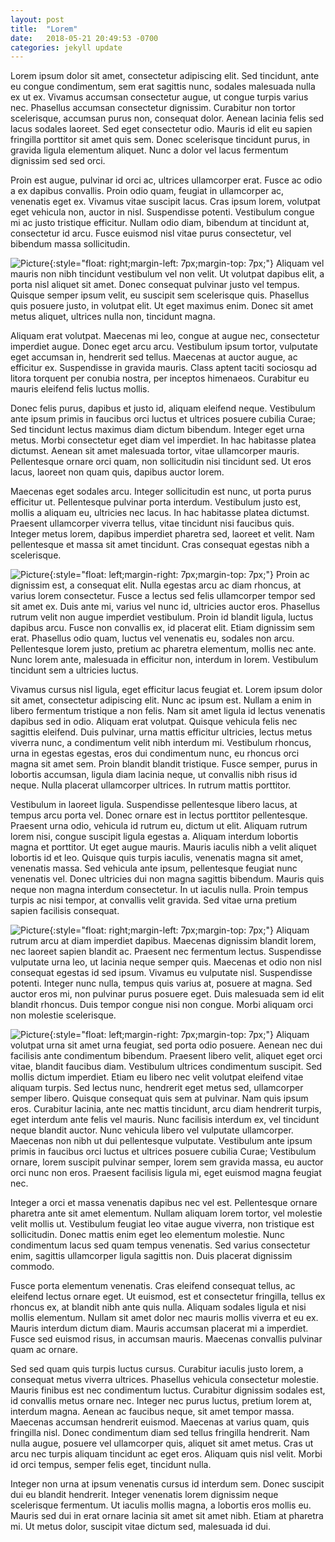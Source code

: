 ```yaml
---
layout: post
title:  "Lorem"
date:   2018-05-21 20:49:53 -0700
categories: jekyll update
---
```

Lorem ipsum dolor sit amet, consectetur adipiscing elit. Sed tincidunt, ante eu congue condimentum, sem erat sagittis nunc, sodales malesuada nulla ex ut ex. Vivamus accumsan consectetur augue, ut congue turpis varius nec. Phasellus accumsan consectetur dignissim. Curabitur non tortor scelerisque, accumsan purus non, consequat dolor. Aenean lacinia felis sed lacus sodales laoreet. Sed eget consectetur odio. Mauris id elit eu sapien fringilla porttitor sit amet quis sem. Donec scelerisque tincidunt purus, in gravida ligula elementum aliquet. Nunc a dolor vel lacus fermentum dignissim sed sed orci.

Proin est augue, pulvinar id orci ac, ultrices ullamcorper erat. Fusce ac odio a ex dapibus convallis. Proin odio quam, feugiat in ullamcorper ac, venenatis eget ex. Vivamus vitae suscipit lacus. Cras ipsum lorem, volutpat eget vehicula non, auctor in nisl. Suspendisse potenti. Vestibulum congue mi ac justo tristique efficitur. Nullam odio diam, bibendum at tincidunt at, consectetur id arcu. Fusce euismod nisl vitae purus consectetur, vel bibendum massa sollicitudin.

![Picture](https://source.unsplash.com/random/600x300?pharma){:style="float: right;margin-left: 7px;margin-top: 7px;"}
Aliquam vel mauris non nibh tincidunt vestibulum vel non velit. Ut volutpat dapibus elit, a porta nisl aliquet sit amet. Donec consequat pulvinar justo vel tempus. Quisque semper ipsum velit, eu suscipit sem scelerisque quis. Phasellus quis posuere justo, in volutpat elit. Ut eget maximus enim. Donec sit amet metus aliquet, ultrices nulla non, tincidunt magna.

Aliquam erat volutpat. Maecenas mi leo, congue at augue nec, consectetur imperdiet augue. Donec eget arcu arcu. Vestibulum ipsum tortor, vulputate eget accumsan in, hendrerit sed tellus. Maecenas at auctor augue, ac efficitur ex. Suspendisse in gravida mauris. Class aptent taciti sociosqu ad litora torquent per conubia nostra, per inceptos himenaeos. Curabitur eu mauris eleifend felis luctus mollis.

Donec felis purus, dapibus et justo id, aliquam eleifend neque. Vestibulum ante ipsum primis in faucibus orci luctus et ultrices posuere cubilia Curae; Sed tincidunt lectus maximus diam dictum bibendum. Integer eget urna metus. Morbi consectetur eget diam vel imperdiet. In hac habitasse platea dictumst. Aenean sit amet malesuada tortor, vitae ullamcorper mauris. Pellentesque ornare orci quam, non sollicitudin nisi tincidunt sed. Ut eros lacus, laoreet non quam quis, dapibus auctor lorem.

Maecenas eget sodales arcu. Integer sollicitudin est nunc, ut porta purus efficitur ut. Pellentesque pulvinar porta interdum. Vestibulum justo est, mollis a aliquam eu, ultricies nec lacus. In hac habitasse platea dictumst. Praesent ullamcorper viverra tellus, vitae tincidunt nisi faucibus quis. Integer metus lorem, dapibus imperdiet pharetra sed, laoreet et velit. Nam pellentesque et massa sit amet tincidunt. Cras consequat egestas nibh a scelerisque.

![Picture](https://source.unsplash.com/random/200x300?erica){:style="float: left;margin-right: 7px;margin-top: 7px;"}
Proin ac dignissim est, a consequat elit. Nulla egestas arcu ac diam rhoncus, at varius lorem consectetur. Fusce a lectus sed felis ullamcorper tempor sed sit amet ex. Duis ante mi, varius vel nunc id, ultricies auctor eros. Phasellus rutrum velit non augue imperdiet vestibulum. Proin id blandit ligula, luctus dapibus arcu. Fusce non convallis ex, id placerat elit. Etiam dignissim sem erat. Phasellus odio quam, luctus vel venenatis eu, sodales non arcu. Pellentesque lorem justo, pretium ac pharetra elementum, mollis nec ante. Nunc lorem ante, malesuada in efficitur non, interdum in lorem. Vestibulum tincidunt sem a ultricies luctus.

Vivamus cursus nisl ligula, eget efficitur lacus feugiat et. Lorem ipsum dolor sit amet, consectetur adipiscing elit. Nunc ac ipsum est. Nullam a enim in libero fermentum tristique a non felis. Nam sit amet ligula id lectus venenatis dapibus sed in odio. Aliquam erat volutpat. Quisque vehicula felis nec sagittis eleifend. Duis pulvinar, urna mattis efficitur ultricies, lectus metus viverra nunc, a condimentum velit nibh interdum mi. Vestibulum rhoncus, urna in egestas egestas, eros dui condimentum nunc, eu rhoncus orci magna sit amet sem. Proin blandit blandit tristique. Fusce semper, purus in lobortis accumsan, ligula diam lacinia neque, ut convallis nibh risus id neque. Nulla placerat ullamcorper ultrices. In rutrum mattis porttitor.

Vestibulum in laoreet ligula. Suspendisse pellentesque libero lacus, at tempus arcu porta vel. Donec ornare est in lectus porttitor pellentesque. Praesent urna odio, vehicula id rutrum eu, dictum ut elit. Aliquam rutrum lorem nisi, congue suscipit ligula egestas a. Aliquam interdum lobortis magna et porttitor. Ut eget augue mauris. Mauris iaculis nibh a velit aliquet lobortis id et leo. Quisque quis turpis iaculis, venenatis magna sit amet, venenatis massa. Sed vehicula ante ipsum, pellentesque feugiat nunc venenatis vel. Donec ultricies dui non magna sagittis bibendum. Mauris quis neque non magna interdum consectetur. In ut iaculis nulla. Proin tempus turpis ac nisi tempor, at convallis velit gravida. Sed vitae urna pretium sapien facilisis consequat.

![Picture](https://source.unsplash.com/random/800x300?chemical){:style="float: right;margin-left: 7px;margin-top: 7px;"}
Aliquam rutrum arcu at diam imperdiet dapibus. Maecenas dignissim blandit lorem, nec laoreet sapien blandit ac. Praesent nec fermentum lectus. Suspendisse vulputate urna leo, ut lacinia neque semper quis. Maecenas et odio non nisl consequat egestas id sed ipsum. Vivamus eu vulputate nisl. Suspendisse potenti. Integer nunc nulla, tempus quis varius at, posuere at magna. Sed auctor eros mi, non pulvinar purus posuere eget. Duis malesuada sem id elit blandit rhoncus. Duis tempor congue nisi non congue. Morbi aliquam orci non molestie scelerisque.

![Picture](https://source.unsplash.com/random/200x900?manufacturing){:style="float: left;margin-right: 7px;margin-top: 7px;"}
Aliquam volutpat urna sit amet urna feugiat, sed porta odio posuere. Aenean nec dui facilisis ante condimentum bibendum. Praesent libero velit, aliquet eget orci vitae, blandit faucibus diam. Vestibulum ultrices condimentum suscipit. Sed mollis dictum imperdiet. Etiam eu libero nec velit volutpat eleifend vitae aliquam turpis. Sed lectus nunc, hendrerit eget metus sed, ullamcorper semper libero. Quisque consequat quis sem at pulvinar. Nam quis ipsum eros. Curabitur lacinia, ante nec mattis tincidunt, arcu diam hendrerit turpis, eget interdum ante felis vel mauris. Nunc facilisis interdum ex, vel tincidunt neque blandit auctor. Nunc vehicula libero vel vulputate ullamcorper. Maecenas non nibh ut dui pellentesque vulputate. Vestibulum ante ipsum primis in faucibus orci luctus et ultrices posuere cubilia Curae; Vestibulum ornare, lorem suscipit pulvinar semper, lorem sem gravida massa, eu auctor orci nunc non eros. Praesent facilisis ligula mi, eget euismod magna feugiat nec.

Integer a orci et massa venenatis dapibus nec vel est. Pellentesque ornare pharetra ante sit amet elementum. Nullam aliquam lorem tortor, vel molestie velit mollis ut. Vestibulum feugiat leo vitae augue viverra, non tristique est sollicitudin. Donec mattis enim eget leo elementum molestie. Nunc condimentum lacus sed quam tempus venenatis. Sed varius consectetur enim, sagittis ullamcorper ligula sagittis non. Duis placerat dignissim commodo.

Fusce porta elementum venenatis. Cras eleifend consequat tellus, ac eleifend lectus ornare eget. Ut euismod, est et consectetur fringilla, tellus ex rhoncus ex, at blandit nibh ante quis nulla. Aliquam sodales ligula et nisi mollis elementum. Nullam sit amet dolor nec mauris mollis viverra et eu ex. Mauris interdum dictum diam. Mauris accumsan placerat mi a imperdiet. Fusce sed euismod risus, in accumsan mauris. Maecenas convallis pulvinar quam ac ornare.

Sed sed quam quis turpis luctus cursus. Curabitur iaculis justo lorem, a consequat metus viverra ultrices. Phasellus vehicula consectetur molestie. Mauris finibus est nec condimentum luctus. Curabitur dignissim sodales est, id convallis metus ornare nec. Integer nec purus luctus, pretium lorem at, interdum magna. Aenean ac faucibus neque, sit amet tempor massa. Maecenas accumsan hendrerit euismod. Maecenas at varius quam, quis fringilla nisl. Donec condimentum diam sed tellus fringilla hendrerit. Nam nulla augue, posuere vel ullamcorper quis, aliquet sit amet metus. Cras ut arcu nec turpis aliquam tincidunt ac eget eros. Aliquam quis nisl velit. Morbi id orci tempus, semper felis eget, tincidunt nulla.

Integer non urna at ipsum venenatis cursus id interdum sem. Donec suscipit dui eu blandit hendrerit. Integer venenatis lorem dignissim neque scelerisque fermentum. Ut iaculis mollis magna, a lobortis eros mollis eu. Mauris sed dui in erat ornare lacinia sit amet sit amet nibh. Etiam at pharetra mi. Ut metus dolor, suscipit vitae dictum sed, malesuada id dui.
